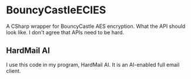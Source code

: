 # BouncyCastleECIES
A CSharp wrapper for BouncyCastle AES encryption. What the API should look like. I don't agree that APIs need to be hard.
## HardMail AI
I use this code in my program, HardMail AI. It is an AI-enabled full email client.
